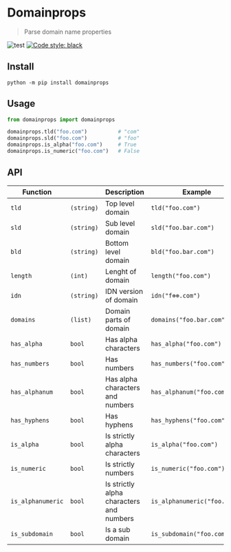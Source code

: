 # Domainprops
> Parse domain name properties

![test](https://github.com/vikpe/domainprops/workflows/test/badge.svg?branch=master) [![Code style: black](https://img.shields.io/badge/code%20style-black-000000.svg)](https://github.com/psf/black)

## Install
```shell script
python -m pip install domainprops
```

## Usage
```python
from domainprops import domainprops

domainprops.tld("foo.com")          # "com"
domainprops.sld("foo.com")          # "foo"
domainprops.is_alpha("foo.com")     # True
domainprops.is_numeric("foo.com")   # False
```


## API
Function | | Description | Example | Result
--- | --- | --- | --- | ---
`tld` | `(string)` | Top level domain | `tld("foo.com")` | `"com"`
`sld` | `(string)` | Sub level domain | `sld("foo.bar.com")` | `"foo.bar"`
`bld` | `(string)` | Bottom level domain | `bld("foo.bar.com")` | `"foo"`
`length` | `(int)` | Lenght of domain | `length("foo.com")` | `3`
`idn` | `(string)` | IDN version of domain | `idn("f⊕⊕.com")` | `"xn--f-vioa.com"`
`domains` | `(list)` | Domain parts of domain | `domains("foo.bar.com")` | `["foo", "bar", "com"]`
`has_alpha` | `bool` | Has alpha characters | `has_alpha("foo.com")` | `True`
`has_numbers` | `bool` | Has numbers | `has_numbers("foo.com")` | `False`
`has_alphanum` | `bool` | Has alpha characters and numbers | `has_alphanum("foo.com")` | `False`
`has_hyphens` | `bool` | Has hyphens | `has_hyphens("foo.com")` | `False`
`is_alpha` | `bool` | Is strictly alpha characters | `is_alpha("foo.com")` | `True`
`is_numeric` | `bool` | Is strictly numbers | `is_numeric("foo.com")` | `False`
`is_alphanumeric` | `bool` | Is strictly alpha characters and numbers | `is_alphanumeric("foo.com")` | `False`
`is_subdomain` | `bool` | Is a sub domain | `is_subdomain("foo.com")` | `False`
